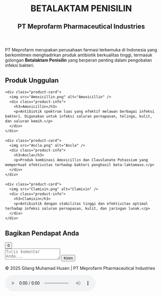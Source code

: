 <!DOCTYPE html>
<html lang="id">
<head>
  <meta charset="UTF-8" />
  <meta name="viewport" content="width=device-width, initial-scale=1.0" />
  <title>Betalaktam Penisilin - PT Meprofarm Pharmaceutical Industries</title>
  <link rel="stylesheet" href="style.css" />
</head>
<body>
  <header class="hero">
    <h1 class="fade-in">BETALAKTAM PENISILIN</h1>
    <h2 class="fade-in delay">PT Meprofarm Pharmaceutical Industries</h2>
  </header>

  <section class="intro">
    <p class="fade-in">
      PT Meprofarm merupakan perusahaan farmasi terkemuka di Indonesia yang berkomitmen menghadirkan produk antibiotik berkualitas tinggi, termasuk golongan <b>Betalaktam Penisilin</b> yang berperan penting dalam pengobatan infeksi bakteri.
    </p>
  </section>

  <section class="products">
    <h2 class="section-title">Produk Unggulan</h2>

    <div class="product-card">
      <img src="Amoxicillin.png" alt="Amoxicillin" />
      <div class="product-info">
        <h3>Amoxicillin</h3>
        <p>Antibiotik spektrum luas yang efektif melawan berbagai infeksi bakteri. Digunakan untuk infeksi saluran pernapasan, telinga, kulit, dan saluran kemih.</p>
      </div>
    </div>

    <div class="product-card">
      <img src="Ancla.png" alt="Ancla" />
      <div class="product-info">
        <h3>Ancla</h3>
        <p>Produk kombinasi Amoxicillin dan Clavulanate Potassium yang memperkuat efektivitas terhadap bakteri penghasil beta-laktamase.</p>
      </div>
    </div>

    <div class="product-card">
      <img src="Clamixin.png" alt="Clamixin" />
      <div class="product-info">
        <h3>Clamixin</h3>
        <p>Antibiotik dengan stabilitas tinggi dan efektivitas optimal terhadap infeksi saluran pernapasan, kulit, dan jaringan lunak.</p>
      </div>
    </div>
  </section>

  <section class="interaction">
    <h2>Bagikan Pendapat Anda</h2>
    <button id="likeBtn"> <span id="likeCount">0</span></button>
    <div class="comment-section">
      <textarea id="commentInput" placeholder="Tulis komentar Anda..."></textarea>
      <button id="commentBtn">Kirim</button>
      <ul id="commentList"></ul>
    </div>
  </section>

  <footer>
    <p>© 2025 Gilang Muhamad Husen | PT Meprofarm Pharmaceutical Industries</p>
    <audio controls autoplay loop>
      <source src="dreams.mp3" type="audio/mpeg" />
    </audio>
  </footer>

  <script src="script.js"></script>
</body>

</html>
